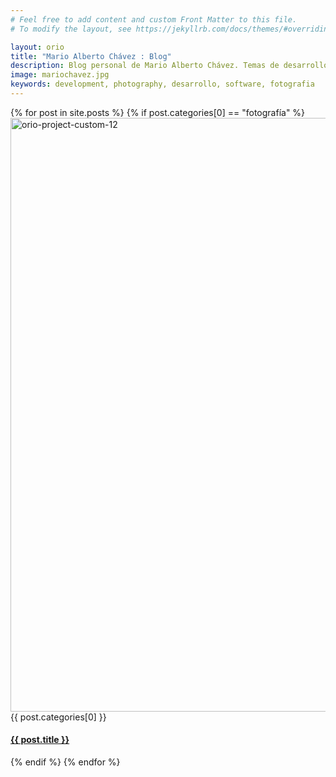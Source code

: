 ```yaml
---
# Feel free to add content and custom Front Matter to this file.
# To modify the layout, see https://jekyllrb.com/docs/themes/#overriding-theme-defaults

layout: orio
title: "Mario Alberto Chávez : Blog"
description: Blog personal de Mario Alberto Chávez. Temas de desarrollo de software y fotografía.
image: mariochavez.jpg
keywords: development, photography, desarrollo, software, fotografia
---
```


<div id="portfolio-grid" class="isotope-grid isotope-spaced style-column-3 portfolio-container" data-ratio="4:3">
  {% for post in site.posts %}
    {% if post.categories[0] == "fotografía" %}
      <div class="isotope-item portfolio-item {{ post.categories[0] }}">
        <div class="portfolio-item-inner item-inner">
          <div class="portfolio-media do-anim-modern">
          <a href="{{ post.url }}" class="thumb-hover no-overlay scale">
               <img class="lazy" src="#"
                data-src="{{ "/assets/img/" | relative_url }}640-{{ post.image }}"
                data-srcset="{{ post.image | srcset_small }}" sizes="(max-width: 1200px) 100vw, 1200px" width="1100" height="950" alt="orio-project-custom-12" />
          </a>
          </div>
          <div class="portfolio-info do-anim">
            <span class="portfolio-category">{{ post.categories[0] }}</span>
            <h4 class="portfolio-name"><a href="{{ post.url }}"><strong>{{ post.title }}</strong></a></h4>
          </div>
        </div>
      </div>
    {% endif %}
  {% endfor %}
</div>
